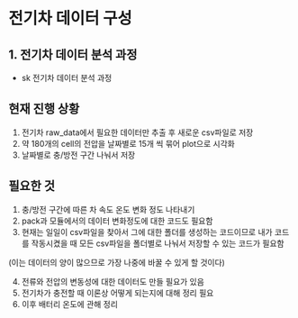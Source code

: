 # 전기차 데이터 구성
## 1. 전기차 데이터 분석 과정
- sk 전기차 데이터 분석 과정

## 현재 진행 상황
1. 전기차 raw_data에서 필요한 데이터만 추출 후 새로운 csv파일로 저장
2. 약 180개의 cell의 전압을 날짜별로 15개 씩 묶어 plot으로 시각화
3. 날짜별로 충/방전 구간 나눠서 저장

## 필요한 것
1. 충/방전 구간에 따른 차 속도 온도 변화 정도 나타내기
2. pack과 모듈에서의 데이터 변화정도에 대한 코드도 필요함
3. 현재는 일일이 csv파일을 찾아서 그에 대한 폴더를 생성하는 코드이므로 내가 코드를 작동시켰을 때 모든 csv파일을 폴더별로 나눠서 저장할 수 있는 코드가 필요함

 (이는 데이터의 양이 많으므로 가장 나중에 바꿀 수 있게 할 것이다)

4. 전류와 전압의 변동성에 대한 데이터도 만들 필요가 있음
5. 전기차가 충전할 때 이론상 어떻게 되는지에 대해 정리 필요
6. 이후 배터리 온도에 관해 정리
